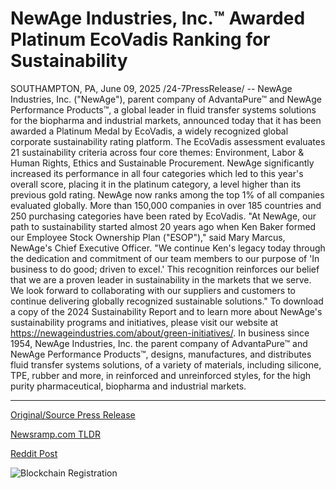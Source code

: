 # NewAge Industries, Inc.™ Awarded Platinum EcoVadis Ranking for Sustainability

SOUTHAMPTON, PA, June 09, 2025 /24-7PressRelease/ -- NewAge Industries, Inc. ("NewAge"), parent company of AdvantaPure™ and NewAge Performance Products™, a global leader in fluid transfer systems solutions for the biopharma and industrial markets, announced today that it has been awarded a Platinum Medal by EcoVadis, a widely recognized global corporate sustainability rating platform.  The EcoVadis assessment evaluates 21 sustainability criteria across four core themes: Environment, Labor & Human Rights, Ethics and Sustainable Procurement. NewAge significantly increased its performance in all four categories which led to this year's overall score, placing it in the platinum category, a level higher than its previous gold rating. NewAge now ranks among the top 1% of all companies evaluated globally. More than 150,000 companies in over 185 countries and 250 purchasing categories have been rated by EcoVadis.  "At NewAge, our path to sustainability started almost 20 years ago when Ken Baker formed our Employee Stock Ownership Plan ("ESOP")," said Mary Marcus, NewAge's Chief Executive Officer. "We continue Ken's legacy today through the dedication and commitment of our team members to our purpose of 'In business to do good; driven to excel.' This recognition reinforces our belief that we are a proven leader in sustainability in the markets that we serve. We look forward to collaborating with our suppliers and customers to continue delivering globally recognized sustainable solutions."   To download a copy of the 2024 Sustainability Report and to learn more about NewAge's sustainability programs and initiatives, please visit our website at https://newageindustries.com/about/green-initiatives/.  In business since 1954, NewAge Industries, Inc. the parent company of AdvantaPure™ and NewAge Performance Products™, designs, manufactures, and distributes fluid transfer systems solutions, of a variety of materials, including silicone, TPE, rubber and more, in reinforced and unreinforced styles, for the high purity pharmaceutical, biopharma and industrial markets. 

---

[Original/Source Press Release](https://www.24-7pressrelease.com/press-release/523583/newage-industries-inc-awarded-platinum-ecovadis-ranking-for-sustainability)
                    

[Newsramp.com TLDR](https://newsramp.com/curated-news/newage-industries-earns-ecovadis-platinum-for-sustainability-excellence/efb770202cfed3a71f423315b2d4b0d1) 

 



[Reddit Post](https://www.reddit.com/r/AwardsAndRecognition/comments/1l6yhc0/newage_industries_earns_ecovadis_platinum_for/) 



![Blockchain Registration](https://cdn.newsramp.app/24-7PressRelease/qrcode/256/9/fineOhmQ.webp)